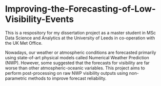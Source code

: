 # Improving-the-Forecasting-of-Low-Visibility-Events
This is a respository for my dissertation project as a master student in MSc Data Science and Analytics at the University of Leeds in co-operation with the UK Met Office. 

Nowadays, our weather or atmospheric conditions are forecasted primarily using state-of-art physical models called Numerical Weather Prediction (NWP). However, some suggested that the forecasts for visibility are far worse than other atmospheric-oceanic variables. This project aims to perform post-processing on raw NWP visibility outputs using non-parametric methods to improve forecast reliability. 


